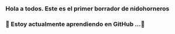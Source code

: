 ### Hola a todos. Este es el primer borrador de nidohorneros  
### 🔭 Estoy actualmente aprendiendo en GitHub ...👋


<!--
**nidohorneros/nidohorneros** is a ✨ _special_ ✨ repository because its `README.md` (this file) appears on your GitHub profile.

Here are some ideas to get you started:
 🔭 Estoy actualmente aprendiendo en GitHub ...
- 🌱 I’m currently learning ...
- 👯 I’m looking to collaborate on ...
- 🤔 I’m looking for help with ...
- 💬 Ask me about ...
- 📫 How to reach me: ...
- 😄 Pronouns: ...
- ⚡ Fun fact: ...
-->
